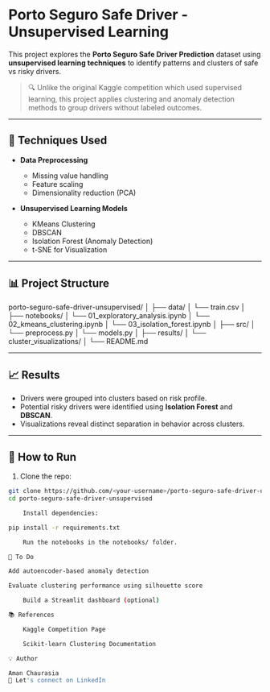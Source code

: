 # Porto Seguro Safe Driver - Unsupervised Learning

This project explores the **Porto Seguro Safe Driver Prediction** dataset using **unsupervised learning techniques** to identify patterns and clusters of safe vs risky drivers.

> 🔍 Unlike the original Kaggle competition which used supervised learning, this project applies clustering and anomaly detection methods to group drivers without labeled outcomes.

---
## 🧠 Techniques Used

- **Data Preprocessing**
  - Missing value handling
  - Feature scaling
  - Dimensionality reduction (PCA)

- **Unsupervised Learning Models**
  - KMeans Clustering
  - DBSCAN
  - Isolation Forest (Anomaly Detection)
  - t-SNE for Visualization

---

## 📊 Project Structure

porto-seguro-safe-driver-unsupervised/ │ ├── data/ │ └── train.csv │ ├── notebooks/ │ └── 01_exploratory_analysis.ipynb │ └── 02_kmeans_clustering.ipynb │ └── 03_isolation_forest.ipynb │ ├── src/ │ └── preprocess.py │ └── models.py │ ├── results/ │ └── cluster_visualizations/ │ └── README.md


---

## 📈 Results

- Drivers were grouped into clusters based on risk profile.
- Potential risky drivers were identified using **Isolation Forest** and **DBSCAN**.
- Visualizations reveal distinct separation in behavior across clusters.

---

## 🚀 How to Run

1. Clone the repo:
```bash
git clone https://github.com/<your-username>/porto-seguro-safe-driver-unsupervised.git
cd porto-seguro-safe-driver-unsupervised

    Install dependencies:

pip install -r requirements.txt

    Run the notebooks in the notebooks/ folder.

📌 To Do

Add autoencoder-based anomaly detection

Evaluate clustering performance using silhouette score

    Build a Streamlit dashboard (optional)

📚 References

    Kaggle Competition Page

    Scikit-learn Clustering Documentation

💡 Author

Aman Chaurasia
📧 Let's connect on LinkedIn

